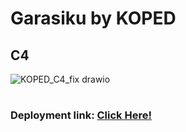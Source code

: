 # Garasiku by KOPED

## C4
![KOPED_C4_fix drawio](https://github.com/kopiPedia/garasiku/assets/56309298/a441c530-0ef8-4e90-9c91-bc3b5fc2b9f8)
#

### Deployment link: [Click Here!](https://garasiku-adammoheshop.koyeb.app/login)